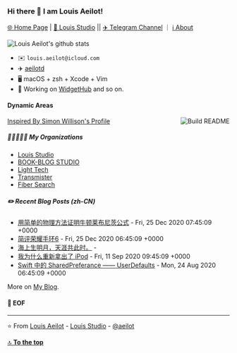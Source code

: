 ### Hi there 👋 I am Louis Aeilot!
[🌐 Home Page](https://aeilot.github.io) | [🏢 Louis Studio](https://louis-studio.github.io) || [✈️ Telegram Channel](https://t.me/aeilot_post) ｜
 [ℹ️ About](https://aeilot.github.io/about)

![Louis Aeilot's github stats](https://github-readme-stats.vercel.app/api?username=aeilot&theme=buefy&count_private=true&show_icons=true)

* ✉️ `louis.aeilot@icloud.com`
* ✈️ [aeilotd](https://t.me/aeilotd)
* 🖥 macOS + zsh + Xcode + Vim
* 🔨 Working on [WidgetHub](https://github.com/aeilot/WidgetHub) and so on.

#### Dynamic Areas
<a href="https://github.com/simonw/simonw/actions"><img src="https://github.com/aeilot/aeilot/workflows/README-Build/badge.svg" align="right" alt="Build README"></a> <a href="https://simonwillison.net/2020/Jul/10/self-updating-profile-readme/">Inspired By Simon Willison's Profile</a>

##### 👩🏼‍🤝‍🧑🏻 My Organizations
<!-- org starts -->
* [Louis Studio](https://github.com/louis-studio)
* [BOOK-BLOG STUDIO](https://github.com/BOOK-BLOG)
* [Light Tech](https://github.com/thelighttech)
* [Transmister](https://github.com/transmister)
* [Fiber Search](https://github.com/fiber-search)

<!-- org ends -->

##### ✏️ Recent Blog Posts (zh-CN)
<!-- blog starts -->
* [用简单的物理方法证明牛顿莱布尼茨公式](https://aeilot.github.io/2020/12/newton-leibniz-proof/) - Fri, 25 Dec 2020 07:45:09 +0000
* [简评荣耀手环6](https://aeilot.github.io/2020/12/honor-band6/) - Fri, 25 Dec 2020 06:45:09 +0000
* [海上生明月，天涯共此时。](https://aeilot.github.io/2020/10/mid-autumn-2020/) - 
* [我为什么重新拿出了 iPod](https://aeilot.github.io/2020/09/ipod-shuffle/) - Fri, 11 Sep 2020 09:45:09 +0000
* [Swift 中的 SharedPreferance —— UserDefaults](https://aeilot.github.io/2020/08/swift-userdefaults/) - Mon, 24 Aug 2020 06:45:09 +0000
<!-- blog ends -->

More on [My Blog](https://aeilot.github.io/blog).

#### 💾 EOF

---
⭐️ From [Louis Aeilot](https://github.com/aeilot) - [Louis Studio](https://louis-studio.github.io/) - [@aeilot](https://twitter.com/aeilot)

[🔝 **To the top**](#)
